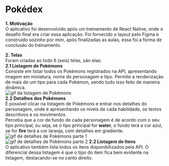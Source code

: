 # Pokédex
**1. Motivação**  
O aplicativo foi desenvolvido após um treinamento de React Native, onde o desafio final era criar essa aplicação. Foi fornecido o layout pelo Figma e construído sozinho por mim, após finalizadas as aulas, essa foi a forma de conclusão do treinamento.

**2. Telas**  
Foram criadas ao todo 6 (seis) telas, são elas:  
**2.1 Listagem de Pokémons**  
Consiste em listar todos os Pokémons registrados na API, apresentando imagem em miniatura, nome do personagem e tipo. Permite a renderização de mais de um tipo para cada Pokémon, sendo tudo isso feito de maneira dinâmica.  
![gif da listagem de Pokémons](https://i.ibb.co/NnPT8t9/listagem.gif)  
**2.2 Detalhes dos Pokémons**  
É possível clicar na listagem de Pokémons e entrar nos detalhes do personagem, onde é apresentando os níveis de cada habilidade, os textos descritivos e os movimentos.  
Perceba que a cor de fundo de cada personagem é de acordo com o seu tipo principal, ou seja, se o tipo principal for **water**, o fundo terá a cor azul, se for **fire** terá a cor laranja, com detalhes em gradiente.  
![gif de detalhes de Pokémons parte 1 ](https://i.ibb.co/3pPWs4c/detalhes.gif)
![gif de detalhes de Pokémons parte 2 ](https://i.ibb.co/JK08HKf/detalhes-2.gif)
**2.2 Listagem de Itens**  
O aplicativo também lista todos os itens disponibilizados pela API. O diferencial dessa listagem é que o tipo do item fica bem evidente na listagem, destacando-se no canto direito. 
